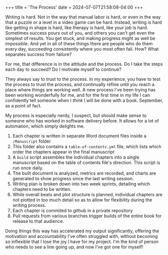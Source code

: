+++
title = 'The Process'
date = 2024-07-07T21:58:08-04:00
+++

Writing is hard. Not in the way that manual labor is hard, or even in the way that a puzzle or a level in a video game can be hard. Instead, writing is hard like getting in shape is hard, like therapy is hard, like your job is hard. Sometimes success pours out of you, and others you can't get even the simplest of results. You get stuck, and making progress might as well be impossible. And yet in all of these things there are people who do them every day, succeeding consistently where you most often fail. How? What separates success from failure?

For me, that difference is in the attitude and the process. Do I take the steps each day to succeed? Do I motivate myself to continue?

They always say to trust to the process. In my experience, you have to test the process to trust the process, and continually refine until you reach a place where things are working well. A new process I've been trying has been working wonderfully for me, and for the first time in my life I can confidently tell someone when I *think* I will be done with a book. September, as a point of fact.

My process is especially nerdy, I suspect, but should make sense to someone who has worked in software delivery before. It  allows for a lot of automation, which simply delights me.

1. Each chapter is written in separate Word document files inside a `/Manuscript` folder
1. This folder also contains a `table-of-contents.yml` file, which lists which order the chapters appear in the final manuscript
1. A `build` script assembles the individual chapters into a single manuscript based on the table of contents file's direction. This script is run once daily.
1. The built document is analyzed, metrics are recorded, and charts are generated to show progress since the last writing session.
1. Writing plan is broken down into two week sprints, detailing which chapters need to be written.
1. While overall beats and plot structure is planned, individual chapters are not plotted in too much detail so as to allow for flexibility during the writing process.
1. Each chapter is commited to github in a private repository
1. Pull requests from various branches trigger builds of the entire book for release to that audience.

Doing things this way has accelerated my output significantly, offering the motivation and accountability I've often struggled with, without becoming so inflexible that I lose the joy I have for my project. I'm the kind of person who needs to see a line going up, and now I've got one for myself!
